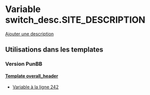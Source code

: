 # Variable switch_desc.SITE_DESCRIPTION
[Ajouter une description](https://fa-tvars.appspot.com/var/switch_desc.SITE_DESCRIPTION)

## Utilisations dans les templates

### Version PunBB

#### [Template overall_header](punbb/overall_header.md)
* [Variable &agrave; la ligne 242](../punbb/overall_header.tpl#L242)